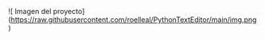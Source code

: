 <span>![</span>
<span>
Imagen del proyecto</span><span>]
</span><span>(</span><span>https://raw.githubusercontent.com/roelleal/PythonTextEditor/main/img.png
</span><span>)
</span>
